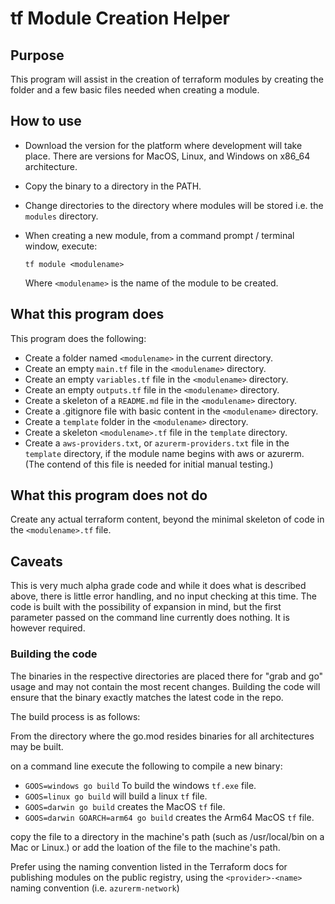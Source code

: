 # tf Module Creation Helper

## Purpose

This program will assist in the creation of terraform modules by creating the folder and a few basic files needed when creating a module.

## How to use

* Download the version for the platform where development will take place. There are versions for MacOS, Linux, and Windows on x86_64 architecture.
* Copy the binary to a directory in the PATH.
* Change directories to the directory where modules will be stored i.e. the `modules` directory.
* When creating a new module, from a command prompt / terminal window, execute:

  ```
  tf module <modulename>
  ```

  Where `<modulename>` is the name of the  module to be created.

## What this program does

This program does the following:

* Create a folder named `<modulename>` in the current directory.
* Create an empty `main.tf` file in the `<modulename>` directory.
* Create an empty `variables.tf` file in the `<modulename>` directory.
* Create an empty `outputs.tf` file in the `<modulename>` directory.
* Create a skeleton of a `README.md` file in the `<modulename>` directory.
* Create a .gitignore file with basic content in the `<modulename>` directory.
* Create a `template` folder in the `<modulename>` directory.
* Create a skeleton `<modulename>.tf` file in the `template` directory.
* Create a `aws-providers.txt`, or `azurerm-providers.txt` file in the `template` directory, if the module name begins with aws or azurerm. (The contend of this file is needed for initial manual testing.)

## What this program does not do

Create any actual terraform content, beyond the minimal skeleton of code in the `<modulename>.tf` file.

## Caveats

This is very much alpha grade code and while it does what is described above, there is little error handling, and no input checking at this time. The code is built with the possibility of expansion in mind, but the first parameter passed on the command line currently does nothing. It is however required.

### Building the code

The binaries in the respective directories are placed there for "grab and go" usage and may not contain the most recent changes. Building the code will ensure that the binary exactly matches the latest code in the repo. 

The build process is as follows:

From the directory where the go.mod resides binaries for all architectures  may be built.

on a command line execute the following to compile a new binary:

* `GOOS=windows go build` To build the windows `tf.exe` file.
* `GOOS=linux go build` will build a linux `tf` file.
* `GOOS=darwin go build` creates the MacOS `tf` file.
* `GOOS=darwin GOARCH=arm64 go build` creates the Arm64 MacOS `tf` file.

copy the file to a directory in the machine's path (such as /usr/local/bin on a Mac or Linux.) or add the loation of the file to the machine's path.

Prefer using the naming convention listed in the Terraform docs for publishing modules on the public registry, using the
`<provider>-<name>` naming convention (i.e. `azurerm-network`)